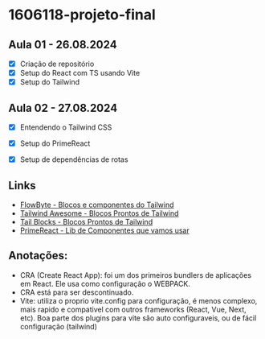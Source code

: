 # 1606118-projeto-final

## Aula 01 - 26.08.2024
- [X] Criação de repositório
- [X] Setup do React com TS usando Vite
- [X] Setup do Tailwind

## Aula 02 - 27.08.2024
- [X] Entendendo o Tailwind CSS
- [X] Setup do PrimeReact
- [X] Setup de dependências de rotas


## Links
- [FlowByte - Blocos e componentes do Tailwind](https://flowbite.com/)
- [Tailwind Awesome - Blocos Prontos de Tailwind](https://www.tailwindawesome.com/)
- [Tail Blocks - Blocos Prontos de Tailwind](https://tailblocks.cc/)
- [PrimeReact - Lib de Componentes que vamos usar](https://primereact.org/)

## Anotações:
- CRA (Create React App): foi um dos primeiros bundlers de aplicações em React. Ele usa como configuração o WEBPACK.
- CRA está para ser descontinuado.
- Vite: utiliza o proprio vite.config para configuração, é menos complexo, mais rapido e compativel com outros frameworks (React, Vue, Next, etc). Boa parte dos plugins para vite são auto configuraveis, ou de fácil configuração (tailwind)